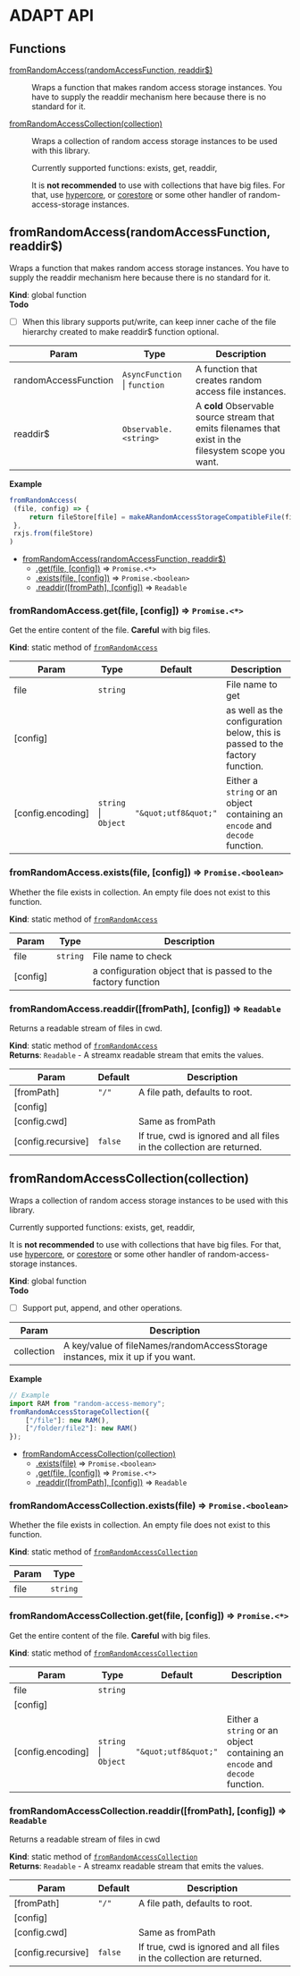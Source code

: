 
# ADAPT API

## Functions

<dl>
<dt><a href="#fromRandomAccess">fromRandomAccess(randomAccessFunction, readdir$)</a></dt>
<dd><p>Wraps a function that makes random access storage instances. You have to supply the readdir mechanism here because
there is no standard for it.</p>
</dd>
<dt><a href="#fromRandomAccessCollection">fromRandomAccessCollection(collection)</a></dt>
<dd><p>Wraps a collection of random access storage instances to be used with this library.</p>
<p>Currently supported functions: exists, get, readdir,</p>
<p>It is <strong>not recommended</strong> to use with collections that have big files. For that, use
<a href="https://docs.holepunch.to/building-blocks/hypercore">hypercore</a>, or
<a href="https://docs.holepunch.to/helpers/corestore">corestore</a> or some other handler
of random-access-storage instances.</p>
</dd>
</dl>

<a name="fromRandomAccess"></a>

## fromRandomAccess(randomAccessFunction, readdir$)
Wraps a function that makes random access storage instances. You have to supply the readdir mechanism here because
there is no standard for it.

**Kind**: global function  
**Todo**

- [ ] When this library supports put/write, can keep inner cache of the file hierarchy created to make readdir$
      function optional.


| Param | Type | Description |
| --- | --- | --- |
| randomAccessFunction | <code>AsyncFunction</code> \| <code>function</code> | A function that creates random access file instances. |
| readdir$ | <code>Observable.&lt;string&gt;</code> | A **cold** Observable source stream that emits filenames that exist in the filesystem scope you want. |

**Example**  
```js
fromRandomAccess(
 (file, config) => {
     return fileStore[file] = makeARandomAccessStorageCompatibleFile(file, config);
 },
 rxjs.from(fileStore)
)
```

* [fromRandomAccess(randomAccessFunction, readdir$)](#fromRandomAccess)
    * [.get(file, [config])](#fromRandomAccess.get) ⇒ <code>Promise.&lt;\*&gt;</code>
    * [.exists(file, [config])](#fromRandomAccess.exists) ⇒ <code>Promise.&lt;boolean&gt;</code>
    * [.readdir([fromPath], [config])](#fromRandomAccess.readdir) ⇒ <code>Readable</code>

<a name="fromRandomAccess.get"></a>

### fromRandomAccess.get(file, [config]) ⇒ <code>Promise.&lt;\*&gt;</code>
Get the entire content of the file. **Careful** with big files.

**Kind**: static method of [<code>fromRandomAccess</code>](#fromRandomAccess)  

| Param | Type | Default | Description |
| --- | --- | --- | --- |
| file | <code>string</code> |  | File name to get |
| [config] |  |  | as well as the configuration below, this is passed to the factory function. |
| [config.encoding] | <code>string</code> \| <code>Object</code> | <code>&quot;\&quot;utf8\&quot;&quot;</code> | Either a `string` or an object containing an `encode` and `decode` function. |

<a name="fromRandomAccess.exists"></a>

### fromRandomAccess.exists(file, [config]) ⇒ <code>Promise.&lt;boolean&gt;</code>
Whether the file exists in collection. An empty file does not exist to this function.

**Kind**: static method of [<code>fromRandomAccess</code>](#fromRandomAccess)  

| Param | Type | Description |
| --- | --- | --- |
| file | <code>string</code> | File name to check |
| [config] |  | a configuration object that is passed to the factory function |

<a name="fromRandomAccess.readdir"></a>

### fromRandomAccess.readdir([fromPath], [config]) ⇒ <code>Readable</code>
Returns a readable stream of files in cwd.

**Kind**: static method of [<code>fromRandomAccess</code>](#fromRandomAccess)  
**Returns**: <code>Readable</code> - A streamx readable stream that emits the values.  

| Param | Default | Description |
| --- | --- | --- |
| [fromPath] | <code>&quot;/&quot;</code> | A file path, defaults to root. |
| [config] |  |  |
| [config.cwd] |  | Same as fromPath |
| [config.recursive] | <code>false</code> | If true, cwd is ignored and all files in the collection are returned. |

<a name="fromRandomAccessCollection"></a>

## fromRandomAccessCollection(collection)
Wraps a collection of random access storage instances to be used with this library.

Currently supported functions: exists, get, readdir,

It is **not recommended** to use with collections that have big files. For that, use
[hypercore](https://docs.holepunch.to/building-blocks/hypercore), or
[corestore](https://docs.holepunch.to/helpers/corestore) or some other handler
of random-access-storage instances.

**Kind**: global function  
**Todo**

- [ ] Support put, append, and other operations.


| Param | Description |
| --- | --- |
| collection | A key/value of fileNames/randomAccessStorage instances, mix it up if you want. |

**Example**  
```js
// Example
import RAM from "random-access-memory";
fromRandomAccessStorageCollection({
    ["/file"]: new RAM(),
    ["/folder/file2"]: new RAM()
});
```

* [fromRandomAccessCollection(collection)](#fromRandomAccessCollection)
    * [.exists(file)](#fromRandomAccessCollection.exists) ⇒ <code>Promise.&lt;boolean&gt;</code>
    * [.get(file, [config])](#fromRandomAccessCollection.get) ⇒ <code>Promise.&lt;\*&gt;</code>
    * [.readdir([fromPath], [config])](#fromRandomAccessCollection.readdir) ⇒ <code>Readable</code>

<a name="fromRandomAccessCollection.exists"></a>

### fromRandomAccessCollection.exists(file) ⇒ <code>Promise.&lt;boolean&gt;</code>
Whether the file exists in collection. An empty file does not exist to this function.

**Kind**: static method of [<code>fromRandomAccessCollection</code>](#fromRandomAccessCollection)  

| Param | Type |
| --- | --- |
| file | <code>string</code> | 

<a name="fromRandomAccessCollection.get"></a>

### fromRandomAccessCollection.get(file, [config]) ⇒ <code>Promise.&lt;\*&gt;</code>
Get the entire content of the file. **Careful** with big files.

**Kind**: static method of [<code>fromRandomAccessCollection</code>](#fromRandomAccessCollection)  

| Param | Type | Default | Description |
| --- | --- | --- | --- |
| file | <code>string</code> |  |  |
| [config] |  |  |  |
| [config.encoding] | <code>string</code> \| <code>Object</code> | <code>&quot;\&quot;utf8\&quot;&quot;</code> | Either a `string` or an object containing an `encode` and `decode` function. |

<a name="fromRandomAccessCollection.readdir"></a>

### fromRandomAccessCollection.readdir([fromPath], [config]) ⇒ <code>Readable</code>
Returns a readable stream of files in cwd

**Kind**: static method of [<code>fromRandomAccessCollection</code>](#fromRandomAccessCollection)  
**Returns**: <code>Readable</code> - A streamx readable stream that emits the values.  

| Param | Default | Description |
| --- | --- | --- |
| [fromPath] | <code>&quot;/&quot;</code> | A file path, defaults to root. |
| [config] |  |  |
| [config.cwd] |  | Same as fromPath |
| [config.recursive] | <code>false</code> | If true, cwd is ignored and all files in the collection are returned. |

